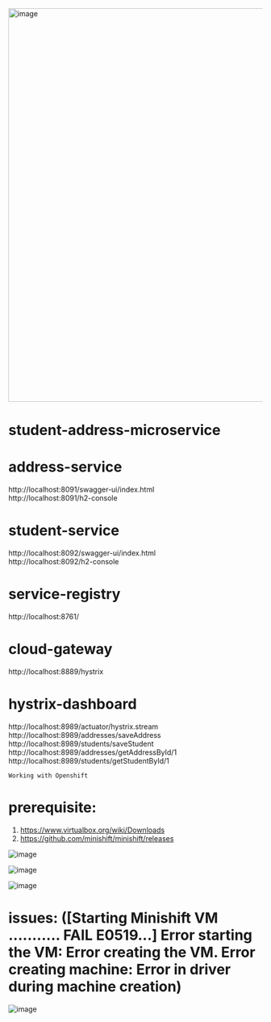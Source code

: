 <img width="780" alt="image" src="https://github.com/swapanGit/student-address-microservice/assets/47151255/12aea558-8a92-4aa8-bcbb-19068a5eb0e3">

# student-address-microservice
# address-service
http://localhost:8091/swagger-ui/index.html </br>
http://localhost:8091/h2-console </br>
# student-service
http://localhost:8092/swagger-ui/index.html </br>
http://localhost:8092/h2-console </br>
# service-registry
http://localhost:8761/ </br>
# cloud-gateway
http://localhost:8889/hystrix </br>
# hystrix-dashboard
http://localhost:8989/actuator/hystrix.stream </br>
http://localhost:8989/addresses/saveAddress </br>
http://localhost:8989/students/saveStudent </br>
http://localhost:8989/addresses/getAddressById/1 </br>
http://localhost:8989/students/getStudentById/1 </br>




``` Working with Openshift ```
# prerequisite:
1. https://www.virtualbox.org/wiki/Downloads
2. https://github.com/minishift/minishift/releases

![image](https://github.com/swapanGit/student-address-microservice/assets/47151255/00ee43f8-dc8c-4466-9614-8eabc7a780d4)

![image](https://github.com/swapanGit/student-address-microservice/assets/47151255/671d039f-0178-4132-a0c8-3f825a7a2345)

![image](https://github.com/swapanGit/student-address-microservice/assets/47151255/949ab586-640d-4e53-9878-aaf15d33d86f)

# issues: ([Starting Minishift VM ........... FAIL E0519...] Error starting the VM: Error creating the VM. Error creating machine: Error in driver during machine creation)
![image](https://github.com/swapanGit/student-address-microservice/assets/47151255/32a9f2fa-2db0-47d3-a158-277edc53b41f)

